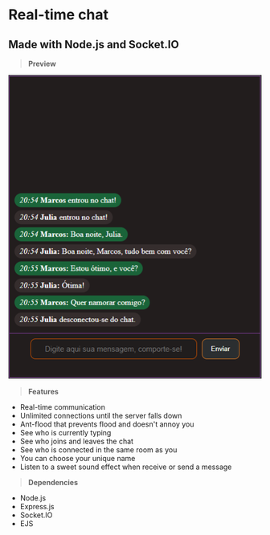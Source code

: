 # Real-time chat
## Made with Node.js and Socket.IO

> **Preview**

![](/public/assets/PreviewChatV2.png)

> **Features**
* Real-time communication
* Unlimited connections until the server falls down
* Ant-flood that prevents flood and doesn't annoy you
* See who is currently typing
* See who joins and leaves the chat
* See who is connected in the same room as you
* You can choose your unique name
* Listen to a sweet sound effect when receive or send a message

> **Dependencies**
* Node.js
* Express.js
* Socket.IO
* EJS


